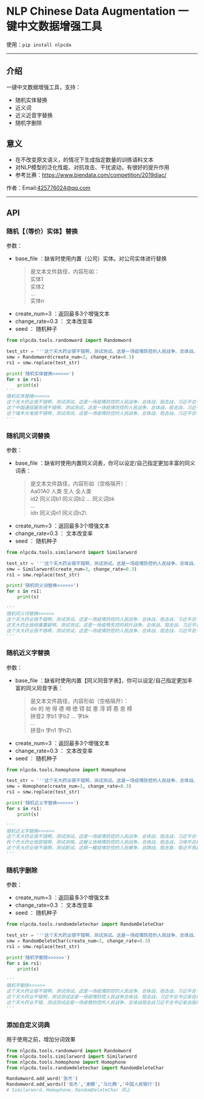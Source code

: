 # NLP Chinese Data Augmentation 一键中文数据增强工具

使用：`pip install nlpcda`

---

## 介绍

一键中文数据增强工具，支持：
- 随机实体替换
- 近义词
- 近义近音字替换
- 随机字删除

## 意义
- 在不改变原文语义，的情况下生成指定数量的训练语料文本
- 对NLP模型的泛化性能、对抗攻击、干扰波动，有很好的提升作用
- 参考比赛：https://www.biendata.com/competition/2019diac/


作者：Email:425776024@qq.com

---
## API

### 随机【（等价）实体】替换

参数：
- base_file ：缺省时使用内置（公司）实体。对公司实体进行替换
    > 是文本文件路径，内容形如：\
    > 实体1\
    > 实体2\
    > ...\
    > 实体n
- create_num=3 ：返回最多3个增强文本
- change_rate=0.3 ： 文本改变率
- seed ： 随机种子

```python
from nlpcda.tools.randomword import Randomword

test_str = '''这个天大药业很不错啊，测试测试。这是一场疫情防控的人民战争、总体战、阻击战，习近平总书记亲自指挥、亲自部署。运筹帷幄 指挥若定始终把人民群众生命安全和身体健康放在第一位'''
smw = Randomword(create_num=3, change_rate=0.3)
rs1 = smw.replace(test_str)

print('随机实体替换>>>>>>')
for s in rs1:
    print(s)
'''
随机实体替换>>>>>>
这个天大药业很不错啊，测试测试。这是一场疫情防控的人民战争、总体战、阻击战，习近平总书记亲自指挥、亲自部署。运筹帷幄 指挥若定始终把人民群众生命安全和身体健康放在第一位
这个中国通信服务很不错啊，测试测试。这是一场疫情防控的人民战争、总体战、阻击战，习近平总书记亲自指挥、亲自部署。运筹帷幄 指挥若定始终把人民群众生命安全和身体健康放在第一位
这个瑞丰光电很不错啊，测试测试。这是一场疫情防控的人民战争、总体战、阻击战，习近平总书记亲自指挥、亲自部署。运筹帷幄 指挥若定始终把人民群众生命安全和身体健康放在第一位
'''

```

### 随机同义词替换
参数：
- base_file ：缺省时使用内置同义词表，你可以设定/自己指定更加丰富的同义词表：
    > 是文本文件路径，内容形如（空格隔开）：\
    > Aa01A0 人类 生人 全人类\
    > id2 同义词b1 同义词b2 ... 同义词bk\
    > ...\
    > idn 同义词n1 同义词n2\
- create_num=3 ：返回最多3个增强文本
- change_rate=0.3 ： 文本改变率
- seed ： 随机种子

```python
from nlpcda.tools.similarword import Similarword

test_str = '''这个天大药业很不错啊，测试测试。这是一场疫情防控的人民战争、总体战、阻击战，习近平总书记亲自指挥、亲自部署。运筹帷幄 指挥若定始终把人民群众生命安全和身体健康放在第一位'''
smw = Similarword(create_num=3, change_rate=0.3)
rs1 = smw.replace(test_str)

print('随机同义词替换>>>>>>')
for s in rs1:
    print(s)

'''
随机同义词替换>>>>>>
这个天大药业很不错啊，测试测试。这是一场疫情防控的人民战争、总体战、阻击战，习近平总书记亲自指挥、亲自部署。运筹帷幄 指挥若定始终把人民群众生命安全和身体健康放在第一位
这天大药业很毋庸置疑啊，测试测试。这是一场疫情失控的鸦片战争、总体战、阻击战，习近平总书记亲指挥、亲自布置。筹措 指挥若定辄把人民群众生命安全和身体健康放在第一位
这个天大药业很不错啊，测试测试。这是一场疫情防控的人民战争、总体战、阻击战，习近平总书记亲自指挥、亲自布。运筹帷幄 指挥若定尽把人民群众生命安全和身体健康放在第一位
'''

```

### 随机近义字替换
参数：
- base_file ：缺省时使用内置【同义同音字表】，你可以设定/自己指定更加丰富的同义同音字表：
    > 是文本文件路径，内容形如（空格隔开）：\
    > de	的	地	得	德	嘚	徳	锝	脦	悳	淂	鍀	惪	恴	棏\
    > 拼音2 字b1 字b2 ... 字bk\
    > ...\
    > 拼音n 字n1 字n2\
- create_num=3 ：返回最多3个增强文本
- change_rate=0.3 ： 文本改变率
- seed ： 随机种子
```python
from nlpcda.tools.homophone import Homophone

test_str = '''这个天大药业很不错啊，测试测试。这是一场疫情防控的人民战争、总体战、阻击战，习近平总书记亲自指挥、亲自部署。运筹帷幄 指挥若定始终把人民群众生命安全和身体健康放在第一位'''
smw = Homophone(create_num=3, change_rate=0.3)
rs1 = smw.replace(test_str)

print('随机近义字替换>>>>>>')
for s in rs1:
    print(s)

'''
随机近义字替换>>>>>>
这个天大药业很不错啊，测试测试。这是一场疫情防控的人民战争、总体战、阻击战，习近平总书记亲自指挥、亲自部署。运筹帷幄 指挥若定始终把人民群众生命安全和身体健康放在第一位
籷个兲大药业很部错啊，测试测視。这駛义场幆情防控的人民战争、总体战、阻击战，习埐平总輸记亲自指挥、亲胔部署。运筹帷仴 指挥若定始终把靱民群众生命安全和身体健钪放在第一蝛
这个天大药业很不错啊，测试萴试。这蒔一鱨疫情防悾的人民榐争、总蹄战、阻击詹，吸近平昮鄃羈吢嗞指挥、懃自瓿署。运筹骩幄 憄挥若椗匙终把人民群众生命安牷和身体監康放在第一位
'''

```

### 随机字删除
参数：
- create_num=3 ：返回最多3个增强文本
- change_rate=0.3 ： 文本改变率
- seed ： 随机种子
```python
from nlpcda.tools.randomdeletechar import RandomDeleteChar

test_str = '''这个天大药业很不错啊，测试测试。这是一场疫情防控的人民战争、总体战、阻击战，习近平总书记亲自指挥、亲自部署。运筹帷幄 指挥若定始终把人民群众生命安全和身体健康放在第一位'''
smw = RandomDeleteChar(create_num=3, change_rate=0.3)
rs1 = smw.replace(test_str)

print('随机字删除>>>>>>')
for s in rs1:
    print(s)

'''
随机字删除>>>>>>
这个天大药业很不错啊，测试测试。这是一场疫情防控的人民战争、总体战、阻击战，习近平总书记亲自指挥、亲自部署。运筹帷幄 指挥若定始终把人民群众生命安全和身体健康放在第一位
这个天大药业不错啊，测试测试这是一场疫情防控人民战争总体战、阻击战，习近平总书记亲自指挥亲自部署运筹帷幄 指挥若定始终人民群众生命安全和身体健康放在
这个天大药业不错，测试测试这是一场疫情防控的人民战争、总体战阻击战习近平总书记亲自指挥、亲自部署。运筹帷幄指挥若定始终人民群众生命安全身体健康放在
'''

```

### 添加自定义词典
用于使用之前，增加分词效果
```python
from nlpcda.tools.randomword import Randomword
from nlpcda.tools.similarword import Similarword
from nlpcda.tools.homophone import Homophone
from nlpcda.tools.randomdeletechar import RandomDeleteChar

Randomword.add_word('张杰')
Randomword.add_words(['张杰','谢娜','马化腾','中国人民银行'])
# Similarword，Homophone，RandomDeleteChar 同上

```